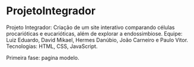 # ProjetoIntegrador
Projeto Integrador: Criação de um site interativo comparando células procarióticas e eucarióticas, além de explorar a endossimbiose. Equipe: Luiz Eduardo, David Mikael, Hermes Danúbio, João Carneiro e Paulo Vitor. Tecnologias: HTML, CSS, JavaScript.

Primeira fase: pagina modelo.

